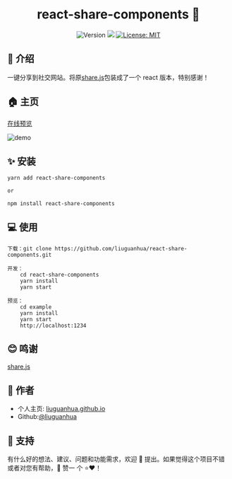 <h1 align="center">react-share-components 👋</h1>
<p align="center">
  <img alt="Version" src="https://img.shields.io/badge/version-0.1.0-blue.svg?cacheSeconds=2592000" />
  <img src="https://img.shields.io/badge/node-%3E%3D10-blue.svg" />
  <a href="#" target="_blank">
    <img alt="License: MIT" src="https://img.shields.io/badge/License-MIT-yellow.svg" />
  </a>
</p>

## 📖 介绍

一键分享到社交网站。将原[share.js](https://github.com/overtrue/share.js)包装成了一个 react 版本，特别感谢！

## 🏠 主页

[在线预览](http://liuguanhua.github.io/react-share-components/)

![demo](https://s1.ax1x.com/2020/06/27/Nc1Cbq.png)

## ✨ 安装

```sh
yarn add react-share-components

or

npm install react-share-components
```

## 💻 使用

```
下载：git clone https://github.com/liuguanhua/react-share-components.git

开发：
    cd react-share-components
    yarn install
    yarn start

预览：
    cd example
    yarn install
    yarn start
    http://localhost:1234
```

## 😊 鸣谢

[share.js](https://github.com/overtrue/share.js)

## 👤 作者

- 个人主页: [liuguanhua.github.io](https://liuguanhua.github.io)
- Github:[@liuguanhua](https://github.com/liguanhua)

## 🤝 支持

有什么好的想法、建议、问题和功能需求，欢迎 👋 提出。如果觉得这个项目不错或者对您有帮助，👏 赞一 个 ⭐️❤️！
